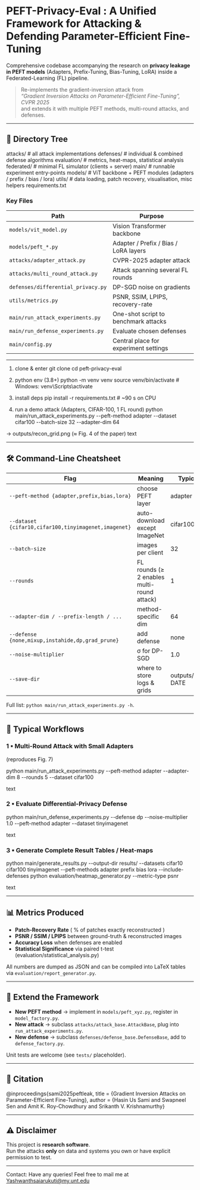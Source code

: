 # PEFT-Privacy-Eval : A Unified Framework for Attacking & Defending Parameter-Efficient Fine-Tuning  

Comprehensive codebase accompanying the research on **privacy leakage in PEFT models** (Adapters, Prefix-Tuning, Bias-Tuning, LoRA) inside a Federated-Learning (FL) pipeline.

> Re-implements the gradient-inversion attack from  
> *“Gradient Inversion Attacks on Parameter-Efficient Fine-Tuning”, CVPR 2025*  
> and extends it with multiple PEFT methods, multi-round attacks, and defenses.

---

## 🌳 Directory Tree

attacks/ # all attack implementations
defenses/ # individual & combined defense algorithms
evaluation/ # metrics, heat-maps, statistical analysis
federated/ # minimal FL simulator (clients + server)
main/ # runnable experiment entry-points
models/ # ViT backbone + PEFT modules (adapters / prefix / bias / lora)
utils/ # data loading, patch recovery, visualisation, misc helpers
requirements.txt

### Key Files

| Path | Purpose |
|------|---------|
| `models/vit_model.py` | Vision Transformer backbone |
| `models/peft_*.py` | Adapter / Prefix / Bias / LoRA layers |
| `attacks/adapter_attack.py` | CVPR-2025 adapter attack |
| `attacks/multi_round_attack.py` | Attack spanning several FL rounds |
| `defenses/differential_privacy.py` | DP-SGD noise on gradients |
| `utils/metrics.py` | PSNR, SSIM, LPIPS, recovery-rate |
| `main/run_attack_experiments.py` | One-shot script to benchmark attacks |
| `main/run_defense_experiments.py` | Evaluate chosen defenses |
| `main/config.py` | Central place for experiment settings |

---
1. clone & enter
git clone 
cd peft-privacy-eval

2. python env (3.8+)
python -m venv venv
source venv/bin/activate # Windows: venv\Scripts\activate

3. install deps
pip install -r requirements.txt # ~90 s on CPU

4. run a demo attack (Adapters, CIFAR-100, 1 FL round)
python main/run_attack_experiments.py
--peft-method adapter
--dataset cifar100
--batch-size 32
--adapter-dim 64

→ outputs/recon_grid.png (≈ Fig. 4 of the paper)
text

---

## 🛠️ Command-Line Cheatsheet

| Flag | Meaning | Typical |
|------|---------|---------|
| `--peft-method {adapter,prefix,bias,lora}` | choose PEFT layer | adapter |
| `--dataset {cifar10,cifar100,tinyimagenet,imagenet}` | auto-download except ImageNet | cifar100 |
| `--batch-size` | images per client | 32 |
| `--rounds` | FL rounds (≥ 2 enables multi-round attack) | 1 |
| `--adapter-dim / --prefix-length / ...` | method-specific dim | 64 |
| `--defense {none,mixup,instahide,dp,grad_prune}` | add defense | none |
| `--noise-multiplier` | σ for DP-SGD | 1.0 |
| `--save-dir` | where to store logs & grids | outputs/run-DATE |

Full list: `python main/run_attack_experiments.py -h`.

---

## 🚀 Typical Workflows

### 1 ▪ Multi-Round Attack with Small Adapters  
(reproduces Fig. 7)

python main/run_attack_experiments.py
--peft-method adapter
--adapter-dim 8
--rounds 5
--dataset cifar100

text

### 2 ▪ Evaluate Differential-Privacy Defense

python main/run_defense_experiments.py
--defense dp
--noise-multiplier 1.0
--peft-method adapter
--dataset tinyimagenet

text

### 3 ▪ Generate Complete Result Tables / Heat-maps

python main/generate_results.py
--output-dir results/
--datasets cifar10 cifar100 tinyimagenet
--peft-methods adapter prefix bias lora
--include-defenses
python evaluation/heatmap_generator.py --metric-type psnr

text

---

## 📊 Metrics Produced

* **Patch-Recovery Rate** ( % of patches exactly reconstructed )  
* **PSNR / SSIM / LPIPS** between ground-truth & reconstructed images  
* **Accuracy Loss** when defenses are enabled  
* **Statistical Significance** via paired t-test (evaluation/statistical_analysis.py)

All numbers are dumped as JSON and can be compiled into LaTeX tables via `evaluation/report_generator.py`.

---

## 🔬 Extend the Framework

* **New PEFT method** → implement in `models/peft_xyz.py`, register in `model_factory.py`.  
* **New attack** → subclass `attacks/attack_base.AttackBase`, plug into `run_attack_experiments.py`.  
* **New defense** → subclass `defenses/defense_base.DefenseBase`, add to `defense_factory.py`.

Unit tests are welcome (see `tests/` placeholder).

---

## 📑 Citation

@inproceedings{sami2025peftleak,
title = {Gradient Inversion Attacks on Parameter-Efficient Fine-Tuning},
author = {Hasin Us Sami and Swapneel Sen and Amit K. Roy-Chowdhury and
Srikanth V. Krishnamurthy}

---

## ⚠️ Disclaimer

This project is **research software**.  
Run the attacks **only** on data and systems you own or have explicit permission to test.

---
Contact:
Have any queries! Feel free to mail me at Yashwanthsaiarukuti@my.unt.edu 


